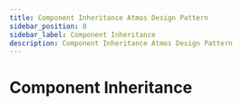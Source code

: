 ```yaml
---
title: Component Inheritance Atmos Design Pattern
sidebar_position: 8
sidebar_label: Component Inheritance
description: Component Inheritance Atmos Design Pattern
---
```


# Component Inheritance

